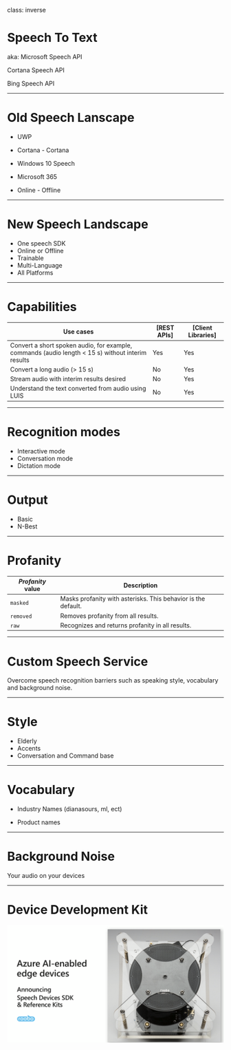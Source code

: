 class: inverse
# Speech To Text

aka:
  Microsoft Speech API

  Cortana Speech API 

  Bing Speech API

---
# Old Speech Lanscape

* UWP

* Cortana - Cortana

* Windows 10 Speech

* Microsoft 365

* Online - Offline

---

  

# New Speech Landscape
* One speech SDK
* Online or Offline
* Trainable
* Multi-Language
* All Platforms

---




# Capabilities
| Use cases                                                                                          | [REST APIs] | [Client Libraries] |
|----------------------------------------------------------------------------------------------------|-------------|--------------------|
| Convert a short spoken audio, for example, commands (audio length \< 15 s) without interim results | Yes         | Yes                |
| Convert a long audio (\> 15 s)                                                                     | No          | Yes                |
| Stream audio with interim results desired                                                          | No          | Yes                |
| Understand the text converted from audio using LUIS                                                | No          | Yes                |



---
# Recognition modes

   * Interactive mode
   * Conversation mode
   * Dictation mode

---
# Output
  * Basic
  * N-Best

---
# Profanity

| *Profanity* value | Description                                                   |
|-------------------|---------------------------------------------------------------|
| `masked`          | Masks profanity with asterisks. This behavior is the default. |
| `removed`         | Removes profanity from all results.                           |
| `raw`             | Recognizes and returns profanity in all results.              |

---


# Custom Speech Service

Overcome speech recognition barriers such as speaking style, vocabulary and background noise.

---

# Style
* Elderly
* Accents
* Conversation and Command base

---
# Vocabulary
* Industry Names (dianasours, ml, ect)

* Product names 

---

  

# Background Noise


Your audio on your devices

---




# Device Development Kit

![full](https://github.com/Microshak/MicroNotes/blob/master/Images/Screenshot%20from%202018-05-07%2011-04-47.png?raw=true)


